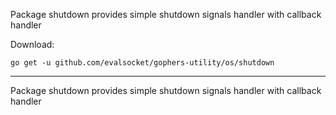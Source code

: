 Package shutdown provides simple shutdown signals handler with callback handler

Download:
```shell
go get -u github.com/evalsocket/gophers-utility/os/shutdown
```

* * *
Package shutdown provides simple shutdown signals handler with callback handler
